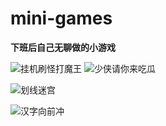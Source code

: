 # mini-games
**下班后自己无聊做的小游戏**

![挂机刷怪打魔王](https://upload-images.jianshu.io/upload_images/22512705-2fbdd710aa3f2afa.png?imageMogr2/auto-orient/strip%7CimageView2/2/w/1240)
![少侠请你来吃瓜](https://upload-images.jianshu.io/upload_images/22512705-be8e1c4cba42e0cb.png?imageMogr2/auto-orient/strip%7CimageView2/2/w/1240)


![划线迷宫](https://upload-images.jianshu.io/upload_images/22512705-92b4d64dec5c2b77.png?imageMogr2/auto-orient/strip%7CimageView2/2/w/1240)

![汉字向前冲](https://upload-images.jianshu.io/upload_images/22512705-0e09fb5bccbdc190.png?imageMogr2/auto-orient/strip%7CimageView2/2/w/1240)
